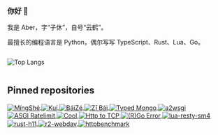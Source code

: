### 你好 👋

我是 Aber，字“子休”，自号“云鹤”。

最擅长的编程语言是 Python，偶尔写写 TypeScript、Rust、Lua、Go。

<div style="display: flex; gap: 1em;">

<!-- ![abersheeran's GitHub stats](https://github-readme-stats.vercel.app/api?username=abersheeran) -->

![Top Langs](https://github-readme-stats.vercel.app/api/top-langs/?username=abersheeran)

</div>

## Pinned repositories

<div>

  <a href="https://github.com/abersheeran/mingshe">
    <img align="center" alt="MíngShé" src="https://github-readme-stats.vercel.app/api/pin/?hide_border=true&username=abersheeran&repo=mingshe" />
  </a>
  <a href="https://github.com/abersheeran/kui">
    <img align="center" alt="Kuí" src="https://github-readme-stats.vercel.app/api/pin/?hide_border=true&username=abersheeran&repo=kui" />
  </a>
  <a href="https://github.com/abersheeran/baize">
    <img align="center" alt="BáiZé" src="https://github-readme-stats.vercel.app/api/pin/?hide_border=true&username=abersheeran&repo=baize" />
  </a>
  <a href="https://github.com/abersheeran/zibai">
    <img align="center" alt="Zī Bái" src="https://github-readme-stats.vercel.app/api/pin/?hide_border=true&username=abersheeran&repo=zibai" />
  </a>
  <a href="https://github.com/abersheeran/typedmongo">
    <img align="center" alt="Typed Mongo" src="https://github-readme-stats.vercel.app/api/pin/?hide_border=true&username=abersheeran&repo=typedmongo" />
  </a>
  <a href="https://github.com/abersheeran/a2wsgi">
    <img align="center" alt="a2wsgi" src="https://github-readme-stats.vercel.app/api/pin/?hide_border=true&username=abersheeran&repo=a2wsgi" />
  </a>
  <a href="https://github.com/abersheeran/asgi-ratelimit">
    <img align="center" alt="ASGI Ratelimit" src="https://github-readme-stats.vercel.app/api/pin/?hide_border=true&username=abersheeran&repo=asgi-ratelimit" />
  </a>
  <a href="https://github.com/abersheeran/cool">
    <img align="center" alt="Cool" src="https://github-readme-stats.vercel.app/api/pin/?hide_border=true&username=abersheeran&repo=cool" />
  </a>
  <a href="https://github.com/abersheeran/http2tcp">
    <img align="center" alt="Http to TCP" src="https://github-readme-stats.vercel.app/api/pin/?hide_border=true&username=abersheeran&repo=http2tcp" />
  </a>
  <a href="https://github.com/abersheeran/rgo-error">
    <img align="center" alt="(R)Go Error" src="https://github-readme-stats.vercel.app/api/pin/?hide_border=true&username=abersheeran&repo=rgo-error" />
  </a>
  <a href="https://github.com/abersheeran/lua-resty-sm4">
    <img align="center" alt="lua-resty-sm4" src="https://github-readme-stats.vercel.app/api/pin/?hide_border=true&username=abersheeran&repo=lua-resty-sm4" />
  </a>
  <a href="https://github.com/abersheeran/rust-h11">
    <img align="center" alt="rust-h11" src="https://github-readme-stats.vercel.app/api/pin/?hide_border=true&username=abersheeran&repo=rust-h11" />
  </a>
  <a href="https://github.com/abersheeran/r2-webdav">
    <img align="center" alt="r2-webdav" src="https://github-readme-stats.vercel.app/api/pin/?hide_border=true&username=abersheeran&repo=r2-webdav" />
  </a>
  <a href="https://github.com/abersheeran/httpbenchmark">
    <img align="center" alt="httpbenchmark" src="https://github-readme-stats.vercel.app/api/pin/?hide_border=true&username=abersheeran&repo=httpbenchmark" />
  </a>

</div>

